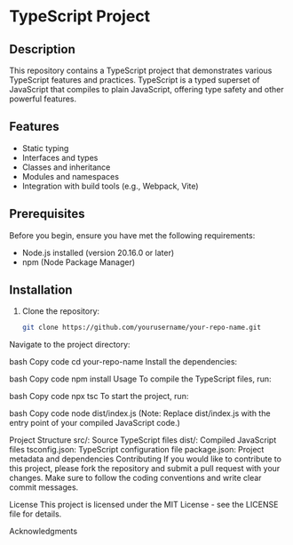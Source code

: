 # TypeScript Project

## Description

This repository contains a TypeScript project that demonstrates various TypeScript features and practices. TypeScript is a typed superset of JavaScript that compiles to plain JavaScript, offering type safety and other powerful features.

## Features

- Static typing
- Interfaces and types
- Classes and inheritance
- Modules and namespaces
- Integration with build tools (e.g., Webpack, Vite)

## Prerequisites

Before you begin, ensure you have met the following requirements:
- Node.js installed (version 20.16.0 or later)
- npm (Node Package Manager)

## Installation

1. Clone the repository:
   ```bash
   git clone https://github.com/yourusername/your-repo-name.git
Navigate to the project directory:

bash
Copy code
cd your-repo-name
Install the dependencies:

bash
Copy code
npm install
Usage
To compile the TypeScript files, run:

bash
Copy code
npx tsc
To start the project, run:

bash
Copy code
node dist/index.js
(Note: Replace dist/index.js with the entry point of your compiled JavaScript code.)

Project Structure
src/: Source TypeScript files
dist/: Compiled JavaScript files
tsconfig.json: TypeScript configuration file
package.json: Project metadata and dependencies
Contributing
If you would like to contribute to this project, please fork the repository and submit a pull request with your changes. Make sure to follow the coding conventions and write clear commit messages.

License
This project is licensed under the MIT License - see the LICENSE file for details.

Acknowledgments
